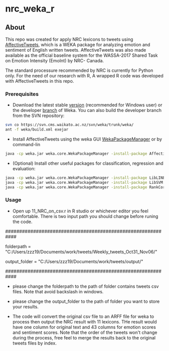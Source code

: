 # nrc_weka_r

## About
This repo was created for apply NRC lexicons to tweets using [AffectiveTweets](http://weka.sourceforge.net/packageMetaData/AffectiveTweets/index.html), which is a WEKA package for analyzing emotion and sentiment of English written tweets. AffectiveTweets was also made available as the official baseline system for the WASSA-2017 Shared Task on Emotion Intensity (EmoInt) by NRC- Canada.

The standard processure recommended by NRC is currently for Python only. For the need of our research with R, A wrapped R code was developed with AffectiveTweets in this repo.

### Prerequisites
* Download the latest stable [version](http://www.cs.waikato.ac.nz/ml/weka/downloading.html) (recommended for Windows user) or the  developer [branch](http://www.cs.waikato.ac.nz/ml/weka/snapshots/weka_snapshots.html) of Weka.
You can also build the developer branch from the SVN repository: 

```bash
svn co https://svn.cms.waikato.ac.nz/svn/weka/trunk/weka/
ant -f weka/build.xml exejar
```

* Install AffectiveTweets using the weka GUI [WekaPackageManager](http://weka.wikispaces.com/How+do+I+use+the+package+manager%3F) or by command-lin

```bash
java -cp weka.jar weka.core.WekaPackageManager -install-package AffectiveTweets
```

* (Optional) Install other useful packages for classification, regression and evaluation:

```bash
java -cp weka.jar weka.core.WekaPackageManager -install-package LibLINEAR
java -cp weka.jar weka.core.WekaPackageManager -install-package LibSVM
java -cp weka.jar weka.core.WekaPackageManager -install-package RankCorrelation
```
### Usage

* Open up 11_NRC_on_csv.r in R studio or whichever editor you feel comfortable. There is two input path you should change before runing the code. 

############################################################

folderpath = "C:/Users/zzz19/Documents/work/tweets/Weekly_tweets_Oct31_Nov06/"

output_folder = "C:/Users/zzz19/Documents/work/tweets/output/"

############################################################

* please change the folderpath to the path of folder contains tweets csv files. Note that avoid backslash in windows.
* please change the output_folder to the path of folder you want to store your results.

* The code will convert the original csv file to an ARFF file for weka to process then output the NRC result with 11 lexicons. 
THe result would have one column for original text and 43 columns for emotion scores and sentiment scores. Note that the order of the tweets won't change during the process, free feel to merge the results back to the original tweets files by index.
